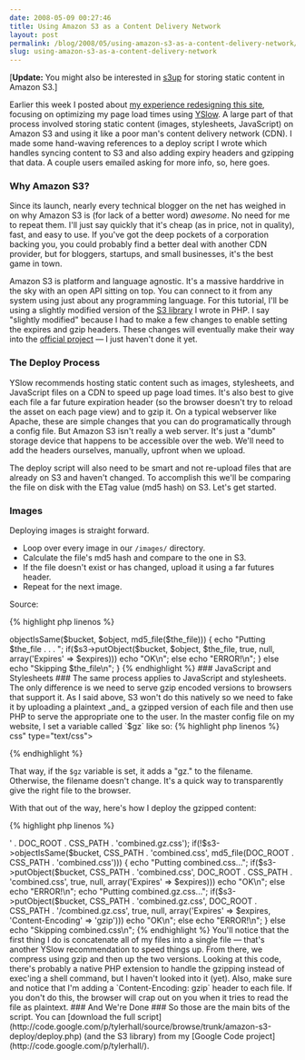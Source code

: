 ```yaml
---
date: 2008-05-09 00:27:46
title: Using Amazon S3 as a Content Delivery Network
layout: post
permalink: /blog/2008/05/using-amazon-s3-as-a-content-delivery-network/index.html
slug: using-amazon-s3-as-a-content-delivery-network
---
```

\[**Update:** You might also be interested in [s3up](http://clickontyler.com/blog/2009/02/serving-static-content-on-amazon-s3-with-s3up/) for storing static content in Amazon S3.\]

Earlier this week I posted about [my experience redesigning this site](http://clickontyler.com/blog/2008/05/building-a-better-website-with-yahoo/), focusing on optimizing my page load times using [YSlow](http://developer.yahoo.com/yslow/). A large part of that process involved storing static content (images, stylesheets, JavaScript) on Amazon S3 and using it like a poor man's content delivery network (CDN). I made some hand-waving references to a deploy script I wrote which handles syncing content to S3 and also adding expiry headers and gzipping that data. A couple users emailed asking for more info, so, here goes.

### Why Amazon S3? ###

Since its launch, nearly every technical blogger on the net has weighed in on why Amazon S3 is (for lack of a better word) _awesome_. No need for me to repeat them. I'll just say quickly that it's cheap (as in price, not in quality), fast, and easy to use. If you've got the deep pockets of a corporation backing you, you could probably find a better deal with another CDN provider, but for bloggers, startups, and small businesses, it's the best game in town.

Amazon S3 is platform and language agnostic. It's a massive harddrive in the sky with an open API sitting on top. You can connect to it from any system using just about any programming language. For this tutorial, I'll be using a slightly modified version of the [S3 library](/amazon-php-aws/) I wrote in PHP. I say "slightly modified" because I had to make a few changes to enable setting the expires and gzip headers. These changes will eventually make their way into the [official project](http://code.google.com/p/php-aws/) &mdash; I just haven't done it yet.

### The Deploy Process ###

YSlow recommends hosting static content such as images, stylesheets, and JavaScript files on a CDN to speed up page load times. It's also best to give each file a far future expiration header (so the browser doesn't try to reload the asset on each page view) and to gzip it. On a typical webserver like Apache, these are simple changes that you can do programatically through a config file. But Amazon S3 isn't really a web server. It's just a "dumb" storage device that happens to be accessible over the web. We'll need to add the headers ourselves, manually, upfront when we upload.

The deploy script will also need to be smart and not re-upload files that are already on S3 and haven't changed. To accomplish this we'll be comparing the file on disk with the ETag value (md5 hash) on S3. Let's get started.

### Images ###

Deploying images is straight forward.

 * Loop over every image in our `/images/` directory.
 * Calculate the file's md5 hash and compare to the one in S3.
 * If the file doesn't exist or has changed, upload it using a far futures header.
 * Repeat for the next image.

Source:

{% highlight php linenos %}
<?PHP
    $files = scandir(DOC_ROOT . IMG_PATH);
    foreach($files as $fn)
    {
        if(!in_array(substr($fn, -3), array('jpg', 'png', 'gif'))) continue;
        $object   = IMG_PATH . $fn;
        $the_file = DOC_ROOT . IMG_PATH . $fn;
        // Only upload if the file is different
        if(!$s3->objectIsSame($bucket, $object, md5_file($the_file)))
        {
            echo "Putting $the_file . . . ";
            if($s3->putObject($bucket, $object, $the_file, true, null, array('Expires' => $expires)))
                echo "OK\n";
            else
                echo "ERROR!\n";
        }
        else
            echo "Skipping $the_file\n";
    }
{% endhighlight %}

### JavaScript and Stylesheets ###

The same process applies to JavaScript and stylesheets. The only difference is we need to serve gzip encoded versions to browsers that support it. As I said above, S3 won't do this natively so we need to fake it by uploading a plaintext _and_ a gzipped version of each file and then use PHP to serve the appropriate one to the user.

In the master config file on my website, I set a variable called `$gz` like so:

{% highlight php linenos %}
<?PHP
    $gz  = strpos($_SERVER['HTTP_ACCEPT_ENCODING'], 'gzip') !== false ? 'gz.' : '';
{% endhighlight %}

That snippet detects if the user's browser supports gzip encoding and sets the variable appropriately. Then, throughout the site, I link to all of my JavaScript and CSS files like this:

{% highlight html linenos %}
    <link rel="stylesheet" href="{{ site.cdn_url }}/css/main.<?PHP echo $gz;?>css" type="text/css">
{% endhighlight %}

That way, if the `$gz` variable is set, it adds a "gz." to the filename. Otherwise, the filename doesn't change. It's a quick way to transparently give the right file to the browser.

With that out of the way, here's how I deploy the gzipped content:

{% highlight php linenos %}
<?PHP
    // List your stylesheets here for concatenation...
    $css  = file_get_contents(DOC_ROOT . CSS_PATH . 'reset-fonts-grids.css') . "\n\n";
    $css .= file_get_contents(DOC_ROOT . CSS_PATH . 'screen.css') . "\n\n";
    $css .= file_get_contents(DOC_ROOT . CSS_PATH . 'jquery.lightbox.css') . "\n\n";
    $css .= file_get_contents(DOC_ROOT . CSS_PATH . 'syntax.css') . "\n\n";
    file_put_contents(DOC_ROOT . CSS_PATH . 'combined.css', $css);
    shell_exec('gzip -c ' . DOC_ROOT . CSS_PATH . 'combined.css > ' . DOC_ROOT . CSS_PATH . 'combined.gz.css');
    if(!$s3->objectIsSame($bucket, CSS_PATH . 'combined.css', md5_file(DOC_ROOT . CSS_PATH . 'combined.css')))
    {
        echo "Putting combined.css...";
        if($s3->putObject($bucket, CSS_PATH . 'combined.css', DOC_ROOT . CSS_PATH . 'combined.css', true, null, array('Expires' => $expires)))
            echo "OK\n";
        else
            echo "ERROR!\n";

        echo "Putting combined.gz.css...";
        if($s3->putObject($bucket, CSS_PATH . 'combined.gz.css', DOC_ROOT . CSS_PATH . '/combined.gz.css', true, null, array('Expires' => $expires, 'Content-Encoding' => 'gzip')))
            echo "OK\n";
        else
            echo "ERROR!\n";
    }
    else
        echo "Skipping combined.css\n";
{% endhighlight %}

You'll notice that the first thing I do is concatenate all of my files into a single file &mdash; that's another YSlow recommendation to speed things up. From there, we compress using gzip and then up the two versions. Looking at this code, there's probably a native PHP extension to handle the gzipping instead of exec'ing a shell command, but I haven't looked into it (yet).

Also, make sure and notice that I'm adding a `Content-Encoding: gzip` header to each file. If you don't do this, the browser will crap out on you when it tries to read the file as plaintext.

### And We're Done ###

So those are the main bits of the script. You can [download the full script](http://code.google.com/p/tylerhall/source/browse/trunk/amazon-s3-deploy/deploy.php) (and the S3 library) from my [Google Code project](http://code.google.com/p/tylerhall/).